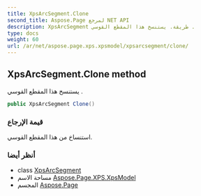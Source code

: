 ```yaml
---
title: XpsArcSegment.Clone
second_title: Aspose.Page لمرجع NET API
description: XpsArcSegment طريقة. يستنسخ هذا المقطع القوسي .
type: docs
weight: 60
url: /ar/net/aspose.page.xps.xpsmodel/xpsarcsegment/clone/
---
```

## XpsArcSegment.Clone method

يستنسخ هذا المقطع القوسي .

```csharp
public XpsArcSegment Clone()
```

### قيمة الإرجاع

استنساخ من هذا المقطع القوسي.

### أنظر أيضا

* class [XpsArcSegment](../)
* مساحة الاسم [Aspose.Page.XPS.XpsModel](../../xpsarcsegment/)
* المجسم [Aspose.Page](../../../)


